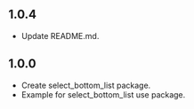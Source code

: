 ## 1.0.4

- Update README.md.

## 1.0.0

- Create select_bottom_list package.
- Example for select_bottom_list use package.
